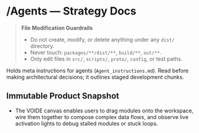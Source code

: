 # /Agents — Strategy Docs
> **File Modification Guardrails**
> - Do not create, modify, or delete anything under any `dist/` directory.
> - Never touch: `packages/**/dist/**`, `build/**`, `out/**`.
> - Only edit files in `src/`, `scripts/`, `proto/`, `config`, or test paths.


Holds meta instructions for agents (`Agent_instructions.md`). Read before making
architectural decisions; it outlines staged development chunks.

## Immutable Product Snapshot

- The VOIDE canvas enables users to drag modules onto the workspace, wire them together to compose complex data flows, and observe live activation lights to debug stalled modules or stuck loops.
